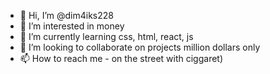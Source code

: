 - 👋 Hi, I’m @dim4iks228
- 👀 I’m interested in money
- 🌱 I’m currently learning css, html, react, js
- 💞️ I’m looking to collaborate on projects million dollars only
- 📫 How to reach me - on the street with ciggaret)

<!---
dim4iks228/dim4iks228 is a ✨ special ✨ repository because its `README.md` (this file) appears on your GitHub profile.
You can click the Preview link to take a look at your changes.
--->
